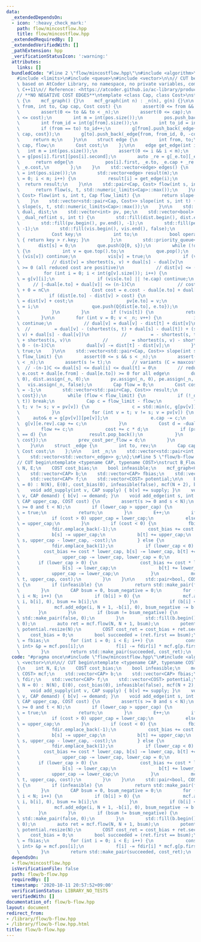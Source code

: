 ```yaml
---
data:
  _extendedDependsOn:
  - icon: ':heavy_check_mark:'
    path: flow/mincostflow.hpp
    title: flow/mincostflow.hpp
  _extendedRequiredBy: []
  _extendedVerifiedWith: []
  _pathExtension: hpp
  _verificationStatusIcon: ':warning:'
  attributes:
    links: []
  bundledCode: "#line 2 \"flow/mincostflow.hpp\"\n#include <algorithm>\n#include <cassert>\n\
    #include <limits>\n#include <queue>\n#include <vector>\n\n// CUT begin\n// MinCostFlow\
    \ based on AtCoder Library, no namespace, no private variables, compatible with\
    \ C++11\n// Reference: <https://atcoder.github.io/ac-library/production/document_ja/mincostflow.html>\n\
    // **NO NEGATIVE COST EDGES**\ntemplate <class Cap, class Cost>\nstruct mcf_graph\
    \ {\n    mcf_graph() {}\n    mcf_graph(int n) : _n(n), g(n) {}\n\n    int add_edge(int\
    \ from, int to, Cap cap, Cost cost) {\n        assert(0 <= from && from < _n);\n\
    \        assert(0 <= to && to < _n);\n        assert(0 <= cap);\n        assert(0\
    \ <= cost);\n        int m = int(pos.size());\n        pos.push_back({from, int(g[from].size())});\n\
    \        int from_id = int(g[from].size());\n        int to_id = int(g[to].size());\n\
    \        if (from == to) to_id++;\n        g[from].push_back(_edge{to, to_id,\
    \ cap, cost});\n        g[to].push_back(_edge{from, from_id, 0, -cost});\n   \
    \     return m;\n    }\n\n    struct edge {\n        int from, to;\n        Cap\
    \ cap, flow;\n        Cost cost;\n    };\n\n    edge get_edge(int i) {\n     \
    \   int m = int(pos.size());\n        assert(0 <= i && i < m);\n        auto _e\
    \ = g[pos[i].first][pos[i].second];\n        auto _re = g[_e.to][_e.rev];\n  \
    \      return edge{\n            pos[i].first, _e.to, _e.cap + _re.cap, _re.cap,\
    \ _e.cost,\n        };\n    }\n    std::vector<edge> edges() {\n        int m\
    \ = int(pos.size());\n        std::vector<edge> result(m);\n        for (int i\
    \ = 0; i < m; i++) {\n            result[i] = get_edge(i);\n        }\n      \
    \  return result;\n    }\n\n    std::pair<Cap, Cost> flow(int s, int t) {\n  \
    \      return flow(s, t, std::numeric_limits<Cap>::max());\n    }\n    std::pair<Cap,\
    \ Cost> flow(int s, int t, Cap flow_limit) {\n        return slope(s, t, flow_limit).back();\n\
    \    }\n    std::vector<std::pair<Cap, Cost>> slope(int s, int t) {\n        return\
    \ slope(s, t, std::numeric_limits<Cap>::max());\n    }\n\n    std::vector<Cost>\
    \ dual, dist;\n    std::vector<int> pv, pe;\n    std::vector<bool> vis;\n    bool\
    \ _dual_ref(int s, int t) {\n        std::fill(dist.begin(), dist.end(), std::numeric_limits<Cost>::max());\n\
    \        std::fill(pv.begin(), pv.end(), -1);\n        std::fill(pe.begin(), pe.end(),\
    \ -1);\n        std::fill(vis.begin(), vis.end(), false);\n        struct Q {\n\
    \            Cost key;\n            int to;\n            bool operator<(Q r) const\
    \ { return key > r.key; }\n        };\n        std::priority_queue<Q> que;\n \
    \       dist[s] = 0;\n        que.push(Q{0, s});\n        while (!que.empty())\
    \ {\n            int v = que.top().to;\n            que.pop();\n            if\
    \ (vis[v]) continue;\n            vis[v] = true;\n            if (v == t) break;\n\
    \            // dist[v] = shortest(s, v) + dual[s] - dual[v]\n            // dist[v]\
    \ >= 0 (all reduced cost are positive)\n            // dist[v] <= (n-1)C\n   \
    \         for (int i = 0; i < int(g[v].size()); i++) {\n                auto e\
    \ = g[v][i];\n                if (vis[e.to] || !e.cap) continue;\n           \
    \     // |-dual[e.to] + dual[v]| <= (n-1)C\n                // cost <= C - -(n-1)C\
    \ + 0 = nC\n                Cost cost = e.cost - dual[e.to] + dual[v];\n     \
    \           if (dist[e.to] - dist[v] > cost) {\n                    dist[e.to]\
    \ = dist[v] + cost;\n                    pv[e.to] = v;\n                    pe[e.to]\
    \ = i;\n                    que.push(Q{dist[e.to], e.to});\n                }\n\
    \            }\n        }\n        if (!vis[t]) {\n            return false;\n\
    \        }\n\n        for (int v = 0; v < _n; v++) {\n            if (!vis[v])\
    \ continue;\n            // dual[v] = dual[v] - dist[t] + dist[v]\n          \
    \  //         = dual[v] - (shortest(s, t) + dual[s] - dual[t]) + (shortest(s,\
    \ v) + dual[s] - dual[v])\n            //         = - shortest(s, t) + dual[t]\
    \ + shortest(s, v)\n            //         = shortest(s, v) - shortest(s, t) >=\
    \ 0 - (n-1)C\n            dual[v] -= dist[t] - dist[v];\n        }\n        return\
    \ true;\n    }\n\n    std::vector<std::pair<Cap, Cost>> slope(int s, int t, Cap\
    \ flow_limit) {\n        assert(0 <= s && s < _n);\n        assert(0 <= t && t\
    \ < _n);\n        assert(s != t);\n        // variants (C = maxcost):\n      \
    \  // -(n-1)C <= dual[s] <= dual[i] <= dual[t] = 0\n        // reduced cost (=\
    \ e.cost + dual[e.from] - dual[e.to]) >= 0 for all edge\n        dual.assign(_n,\
    \ 0), dist.assign(_n, 0);\n        pv.assign(_n, 0), pe.assign(_n, 0);\n     \
    \   vis.assign(_n, false);\n        Cap flow = 0;\n        Cost cost = 0, prev_cost_per_flow\
    \ = -1;\n        std::vector<std::pair<Cap, Cost>> result;\n        result.push_back({flow,\
    \ cost});\n        while (flow < flow_limit) {\n            if (!_dual_ref(s,\
    \ t)) break;\n            Cap c = flow_limit - flow;\n            for (int v =\
    \ t; v != s; v = pv[v]) {\n                c = std::min(c, g[pv[v]][pe[v]].cap);\n\
    \            }\n            for (int v = t; v != s; v = pv[v]) {\n           \
    \     auto& e = g[pv[v]][pe[v]];\n                e.cap -= c;\n              \
    \  g[v][e.rev].cap += c;\n            }\n            Cost d = -dual[s];\n    \
    \        flow += c;\n            cost += c * d;\n            if (prev_cost_per_flow\
    \ == d) {\n                result.pop_back();\n            }\n            result.push_back({flow,\
    \ cost});\n            prev_cost_per_flow = d;\n        }\n        return result;\n\
    \    }\n\n    struct _edge {\n        int to, rev;\n        Cap cap;\n       \
    \ Cost cost;\n    };\n\n    int _n;\n    std::vector<std::pair<int, int>> pos;\n\
    \    std::vector<std::vector<_edge>> g;\n};\n#line 5 \"flow/b-flow.hpp\"\n\n\n\
    // CUT begin\ntemplate <typename CAP, typename COST>\nstruct B_Flow\n{\n    int\
    \ N, E;\n    COST cost_bias;\n    bool infeasible;\n    mcf_graph<CAP, COST> mcf;\n\
    \    std::vector<CAP> b;\n    std::vector<CAP> fbias;\n    std::vector<int> fdir;\n\
    \    std::vector<CAP> f;\n    std::vector<COST> potential;\n\n    B_Flow(int N\
    \ = 0) : N(N), E(0), cost_bias(0), infeasible(false), mcf(N + 2), b(N) {}\n\n\
    \    void add_supply(int v, CAP supply) { b[v] += supply; }\n    void add_demand(int\
    \ v, CAP demand) { b[v] -= demand; }\n    void add_edge(int s, int t, CAP lower_cap,\
    \ CAP upper_cap, COST cost) {\n        assert(s >= 0 and s < N);\n        assert(t\
    \ >= 0 and t < N);\n        if (lower_cap > upper_cap) {\n            infeasible\
    \ = true;\n            return;\n        }\n        E++;\n        if (s == t) {\n\
    \            if (cost > 0) upper_cap = lower_cap;\n            else lower_cap\
    \ = upper_cap;\n        }\n        if (cost < 0) {\n            fbias.emplace_back(lower_cap);\n\
    \            fdir.emplace_back(-1);\n            cost_bias += cost * upper_cap;\n\
    \            b[s] -= upper_cap;\n            b[t] += upper_cap;\n            mcf.add_edge(t,\
    \ s, upper_cap - lower_cap, -cost);\n        } else {\n            fbias.emplace_back(upper_cap);\n\
    \            fdir.emplace_back(1);\n            if (lower_cap < 0) {\n       \
    \         cost_bias += cost * lower_cap, b[s] -= lower_cap, b[t] += lower_cap;\n\
    \                upper_cap -= lower_cap, lower_cap = 0;\n            }\n     \
    \       if (lower_cap > 0) {\n                cost_bias += cost * lower_cap;\n\
    \                b[s] -= lower_cap;\n                b[t] += lower_cap;\n    \
    \            upper_cap -= lower_cap;\n            }\n            mcf.add_edge(s,\
    \ t, upper_cap, cost);\n        }\n    }\n\n    std::pair<bool, COST> solve()\
    \ {\n        if (infeasible) {\n            return std::make_pair(false, 0);\n\
    \        }\n        CAP bsum = 0, bsum_negative = 0;\n        for (int i = 0;\
    \ i < N; i++) {\n            if (b[i] > 0) {\n                mcf.add_edge(N,\
    \ i, b[i], 0), bsum += b[i];\n            }\n            if (b[i] < 0) {\n   \
    \             mcf.add_edge(i, N + 1, -b[i], 0), bsum_negative -= b[i];\n     \
    \       }\n        }\n        if (bsum != bsum_negative) {\n            return\
    \ std::make_pair(false, 0);\n        }\n        std::fill(b.begin(), b.end(),\
    \ 0);\n        auto ret = mcf.flow(N, N + 1, bsum);\n        potential = mcf.dual,\
    \ potential.resize(N);\n        COST cost_ret = cost_bias + ret.second;\n    \
    \    cost_bias = 0;\n        bool succeeded = (ret.first == bsum);\n        f\
    \ = fbias;\n        for (int i = 0; i < E; i++) {\n            const std::pair<int,\
    \ int> &p = mcf.pos[i];\n            f[i] -= fdir[i] * mcf.g[p.first][p.second].cap;\n\
    \        }\n        return std::make_pair(succeeded, cost_ret);\n    }\n};\n"
  code: "#pragma once\n#include \"flow/mincostflow.hpp\"\n#include <algorithm>\n#include\
    \ <vector>\n\n\n// CUT begin\ntemplate <typename CAP, typename COST>\nstruct B_Flow\n\
    {\n    int N, E;\n    COST cost_bias;\n    bool infeasible;\n    mcf_graph<CAP,\
    \ COST> mcf;\n    std::vector<CAP> b;\n    std::vector<CAP> fbias;\n    std::vector<int>\
    \ fdir;\n    std::vector<CAP> f;\n    std::vector<COST> potential;\n\n    B_Flow(int\
    \ N = 0) : N(N), E(0), cost_bias(0), infeasible(false), mcf(N + 2), b(N) {}\n\n\
    \    void add_supply(int v, CAP supply) { b[v] += supply; }\n    void add_demand(int\
    \ v, CAP demand) { b[v] -= demand; }\n    void add_edge(int s, int t, CAP lower_cap,\
    \ CAP upper_cap, COST cost) {\n        assert(s >= 0 and s < N);\n        assert(t\
    \ >= 0 and t < N);\n        if (lower_cap > upper_cap) {\n            infeasible\
    \ = true;\n            return;\n        }\n        E++;\n        if (s == t) {\n\
    \            if (cost > 0) upper_cap = lower_cap;\n            else lower_cap\
    \ = upper_cap;\n        }\n        if (cost < 0) {\n            fbias.emplace_back(lower_cap);\n\
    \            fdir.emplace_back(-1);\n            cost_bias += cost * upper_cap;\n\
    \            b[s] -= upper_cap;\n            b[t] += upper_cap;\n            mcf.add_edge(t,\
    \ s, upper_cap - lower_cap, -cost);\n        } else {\n            fbias.emplace_back(upper_cap);\n\
    \            fdir.emplace_back(1);\n            if (lower_cap < 0) {\n       \
    \         cost_bias += cost * lower_cap, b[s] -= lower_cap, b[t] += lower_cap;\n\
    \                upper_cap -= lower_cap, lower_cap = 0;\n            }\n     \
    \       if (lower_cap > 0) {\n                cost_bias += cost * lower_cap;\n\
    \                b[s] -= lower_cap;\n                b[t] += lower_cap;\n    \
    \            upper_cap -= lower_cap;\n            }\n            mcf.add_edge(s,\
    \ t, upper_cap, cost);\n        }\n    }\n\n    std::pair<bool, COST> solve()\
    \ {\n        if (infeasible) {\n            return std::make_pair(false, 0);\n\
    \        }\n        CAP bsum = 0, bsum_negative = 0;\n        for (int i = 0;\
    \ i < N; i++) {\n            if (b[i] > 0) {\n                mcf.add_edge(N,\
    \ i, b[i], 0), bsum += b[i];\n            }\n            if (b[i] < 0) {\n   \
    \             mcf.add_edge(i, N + 1, -b[i], 0), bsum_negative -= b[i];\n     \
    \       }\n        }\n        if (bsum != bsum_negative) {\n            return\
    \ std::make_pair(false, 0);\n        }\n        std::fill(b.begin(), b.end(),\
    \ 0);\n        auto ret = mcf.flow(N, N + 1, bsum);\n        potential = mcf.dual,\
    \ potential.resize(N);\n        COST cost_ret = cost_bias + ret.second;\n    \
    \    cost_bias = 0;\n        bool succeeded = (ret.first == bsum);\n        f\
    \ = fbias;\n        for (int i = 0; i < E; i++) {\n            const std::pair<int,\
    \ int> &p = mcf.pos[i];\n            f[i] -= fdir[i] * mcf.g[p.first][p.second].cap;\n\
    \        }\n        return std::make_pair(succeeded, cost_ret);\n    }\n};\n"
  dependsOn:
  - flow/mincostflow.hpp
  isVerificationFile: false
  path: flow/b-flow.hpp
  requiredBy: []
  timestamp: '2020-10-11 20:57:52+09:00'
  verificationStatus: LIBRARY_NO_TESTS
  verifiedWith: []
documentation_of: flow/b-flow.hpp
layout: document
redirect_from:
- /library/flow/b-flow.hpp
- /library/flow/b-flow.hpp.html
title: flow/b-flow.hpp
---
```

